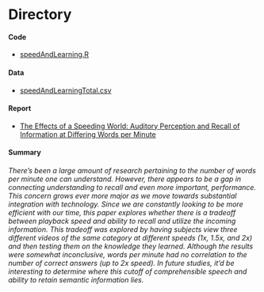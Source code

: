 # Directory

#### Code
- [speedAndLearning.R](https://github.com/brownlk99/Research-and-Projects/blob/main/Auditory%20Perception%20and%20Recall/speedAndLearningTotal.csv)

#### Data
- [speedAndLearningTotal.csv](https://github.com/brownlk99/Research-and-Projects/blob/main/Auditory%20Perception%20and%20Recall/speedAndLearningTotal.csv)

#### Report
- [The Effects of a Speeding World: Auditory Perception and Recall of Information at Differing Words per Minute](https://github.com/brownlk99/Research-and-Projects/blob/main/Auditory%20Perception%20and%20Recall/Q370%20Research%20Project.pdf)

#### Summary
###### There’s been a large amount of research pertaining to the number of words per minute one can understand. However, there appears to be a gap in connecting understanding to recall and even more important, performance. This concern grows ever more major as we move towards substantial integration with technology. Since we are constantly looking to be more efficient with our time, this paper explores whether there is a tradeoff between playback speed and ability to recall and utilize the incoming information. This tradeoff was explored by having subjects view three different videos of the same category at different speeds (1x, 1.5x, and 2x) and then testing them on the knowledge they learned. Although the results were somewhat inconclusive, words per minute had no correlation to the number of correct answers (up to 2x speed). In future studies, it’d be interesting to determine where this cutoff of comprehensible speech and ability to retain semantic information lies.
